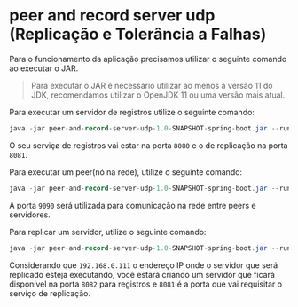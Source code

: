 # peer and record server udp (Replicação e Tolerância a Falhas)

Para o funcionamento da aplicação precisamos utilizar o seguinte comando
ao executar o JAR.

> Para executar o JAR é necessário utilizar ao menos a versão 11 do JDK, recomendamos utilizar o OpenJDK 11 ou uma versão mais atual.

Para executar um servidor de registros utilize o seguinte comando:
```java
java -jar peer-and-record-server-udp-1.0-SNAPSHOT-spring-boot.jar --run-server 8080 8081
```

O seu serviçø de registros vai estar na porta `8080` e o de replicação na porta `8081`.

Para executar um peer(nó na rede), utilize o seguinte comando:
```java
java -jar peer-and-record-server-udp-1.0-SNAPSHOT-spring-boot.jar --run-peer 9090
```

A porta `9090` será utilizada para
comunicação na rede entre peers
e servidores.

Para replicar um servidor, utilize
o seguinte comando:

```java
java -jar peer-and-record-server-udp-1.0-SNAPSHOT-spring-boot.jar --run-server --run-replicate 8082 192.168.0.111 8081
```

Considerando que `192.168.0.111`
o endereço IP onde o servidor que será replicado esteja
executando, você estará criando um
servidor que ficará disponível
na porta `8082` para registros e 
`8081` é a porta que vai requisitar
o serviço de replicação.
